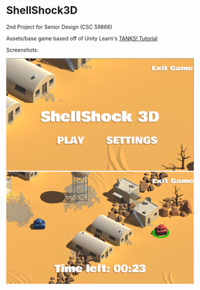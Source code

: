 # ShellShock3D
2nd Project for Senior Design (CSC 59866)

Assets/base game based off of Unity Learn's [TANKS! Tutorial](https://learn.unity.com/project/tanks-tutorial)

Screenshots:

<img src="https://github.com/dhdan97/ShellShock3D/blob/main/Screenshot_1.png" width=600>

<img src="https://github.com/dhdan97/ShellShock3D/blob/main/Screenshot_2.png" width=600>
